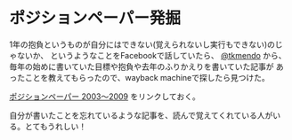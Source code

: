 ポジションペーパー発掘
===

1年の抱負というものが自分にはできない(覚えられないし実行もできない)のじゃないか、
というようなことをFacebookで話していたら、
<a href="https://twitter.com/tkmendo">@tkmendo</a> から、
毎年の始めに書いていた目標や抱負や去年のふりかえりを書いていた記事が
あったことを教えてもらったので、wayback machineで探したら見つけた。

<a href="https://github.com/kengonakajima/blog/blob/master/articles/positionpaper.md">ポジションペーパー 2003〜2009</a> をリンクしておく。

自分が書いたことを忘れているような記事を、読んで覚えてくれている人がいる。とてもうれしい！